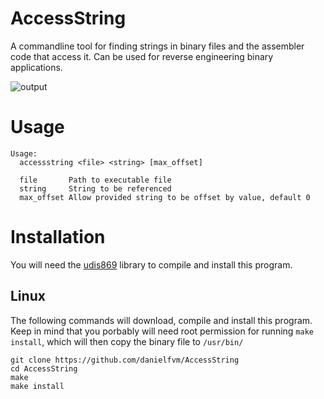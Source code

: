 # AccessString
A commandline tool for finding strings in binary files and the assembler
code that access it. Can be used for reverse engineering binary applications.

![output](https://github.com/danielfvm/AccessString/assets/23420640/7ae0bde3-5a30-4d0e-b2ec-2f9a69fa3704)

# Usage
```
Usage:
  accessstring <file> <string> [max_offset]

  file       Path to executable file
  string     String to be referenced
  max_offset Allow provided string to be offset by value, default 0
```

# Installation
You will need the [udis869](https://github.com/vmt/udis86) library to compile and install this program.

## Linux
The following commands will download, compile and install this program. Keep in mind that you porbably will
need root permission for running `make install`, which will then copy the binary file to `/usr/bin/`
```
git clone https://github.com/danielfvm/AccessString
cd AccessString
make
make install
```
